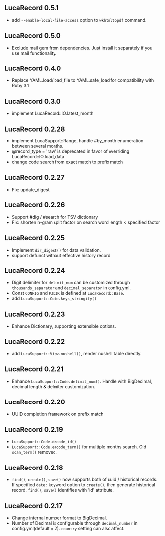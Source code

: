 ## LucaRecord 0.5.1

* add `--enable-local-file-access` option to `wkhtmltopdf` command.

## LucaRecord 0.5.0

* Exclude mail gem from dependencies. Just install it separately if you use mail functionality.

## LucaRecord 0.4.0

* Replace YAML.load/load_file to YAML.safe_load for compatibility with Ruby 3.1

## LucaRecord 0.3.0

* implement LucaRecord::IO.latest_month

## LucaRecord 0.2.28

* implement LucaSupport::Range, handle #by_month enumeration between several months.
* @record_type = 'raw' is deprecated in favor of overriding LucaRecord::IO.load_data
* change code search from exact match to prefix match

## LucaRecord 0.2.27

* Fix: update_digest

## LucaRecord 0.2.26

* Support #dig / #search for TSV dictionary
* Fix: shorten n-gram split factor on search word length < specified factor

## LucaRecord 0.2.25

* Implement `dir_digest()` for data validation.
* support defunct without effective history record

## LucaRecord 0.2.24

* Digit delimiter for `delimit_num` can be customized through `thousands_separator` and `decimal_separator` in config.yml.
* Const `CONFIG` and `PJDIR` is defined at `LucaRecord::Base`.
* add `LucaSupport::Code.keys_stringify()`

## LucaRecord 0.2.23

* Enhance Dictionary, supporting extensible options.

## LucaRecord 0.2.22

* add `LucaSupport::View.nushell()`, render nushell table directly.

## LucaRecord 0.2.21

* Enhance `LucaSupport::Code.delimit_num()`. Handle with BigDecimal, decimal length & delmiter customization.

## LucaRecord 0.2.20

* UUID completion framework on prefix match

## LucaRecord 0.2.19

* `LucaSupport::Code.decode_id()`
* `LucaSupport::Code.encode_term()` for multiple months search. Old `scan_term()` removed.

## LucaRecord 0.2.18

* `find()`, `create()`, `save()` now supports both of uuid / historical records. If specified `date:` keyword option to `create()`, then generate historical record. `find()`, `save()` identifies with 'id' attribute.

## LucaRecord 0.2.17

* Change internal number format to BigDecimal.
* Number of Decimal is configurable through `decimal_number` in config.yml(default = 2). `country` setting can also affect.
